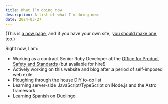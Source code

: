```yaml
---
title: What I’m doing now
description: A list of what I’m doing now.
date: 2024-03-27
---
```


<aside>

(This is [a now page](https://nownownow.com/about), and if you have your own site, [you should make one](https://nownownow.com/about), too.)

</aside>

Right now, I am:

* Working as a contract Senior Ruby Developer at the [Office for Product Safety and Standards](https://www.gov.uk/government/organisations/office-for-product-safety-and-standards) (but available for hire!)
* Actively working on this website and blog after a period of self-imposed web exile
* Ploughing through the house DIY to-do list
* Learning server-side JavaScript/TypeScript on Node.js and the Astro framework
* Learning Spanish on Duolingo
